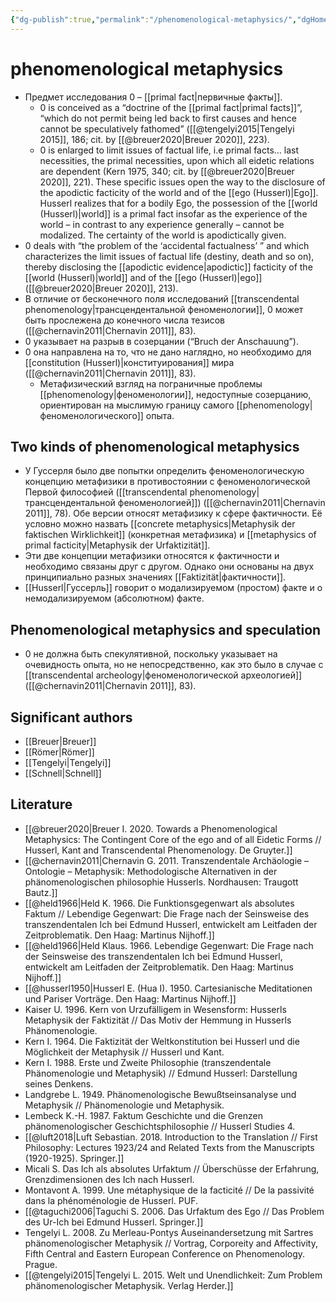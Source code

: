 ```yaml
---
{"dg-publish":true,"permalink":"/phenomenological-metaphysics/","dgHomeLink":false,"dgPassFrontmatter":false}
---
```


# phenomenological metaphysics
- Предмет исследования 0 – [[primal fact|первичные факты]].
	- 0 is conceived as a “doctrine of the [[primal fact|primal facts]]”, “which do not permit being led back to first causes and hence cannot be speculatively fathomed” ([[@tengelyi2015|Tengelyi 2015]], 186; cit. by [[@breuer2020|Breuer 2020]], 223).
	- 0 is enlarged to limit issues of factual life, i.e primal facts… last necessities, the primal necessities, upon which all eidetic relations are dependent (Kern 1975, 340; cit. by [[@breuer2020|Breuer 2020]], 221). These specific issues open the way to the disclosure of the apodictic facticity of the world and of the [[ego (Husserl)|Ego]]. Husserl realizes that for a bodily Ego, the possession of the [[world (Husserl)|world]] is a primal fact insofar as the experience of the world – in contrast to any experience generally – cannot be modalized. The certainty of the world is apodictically given.
- 0 deals with “the problem of the ‘accidental factualness’ ” and which characterizes the limit issues of factual life (destiny, death and so on), thereby disclosing the [[apodictic evidence|apodictic]] facticity of the [[world (Husserl)|world]] and of the [[ego (Husserl)|ego]] ([[@breuer2020|Breuer 2020]], 213).
- В отличие от бесконечного поля исследований [[transcendental phenomenology|трансцендентальной феноменологии]], 0 может быть прослежена до конечного числа тезисов ([[@chernavin2011|Chernavin 2011]], 83).
- 0 указывает на разрыв в созерцании (“Bruch der Anschauung”).
- 0 она направлена на то, что не дано наглядно, но необходимо для [[constitution (Husserl)|конституирования]] мира ([[@chernavin2011|Chernavin 2011]], 83).
	- Метафизический взгляд на пограничные проблемы [[phenomenology|феноменологии]], недоступные созерцанию, ориентирован на мыслимую границу самого [[phenomenology|феноменологического]] опыта. 

## Two kinds of phenomenological metaphysics
- У Гуссерля было две попытки определить феноменологическую концепцию метафизики в противостоянии с феноменологической Первой философией ([[transcendental phenomenology|трансцендентальной феноменологией]]) ([[@chernavin2011|Chernavin 2011]], 78). Обе версии относят метафизику к сфере фактичности. Её условно можно назвать [[concrete metaphysics|Metaphysik der faktischen Wirklichkeit]] (конкретная метафизика) и [[metaphysics of primal facticity|Metaphysik der Urfaktizität]].
- Эти две концепции метафизики относятся к фактичности и необходимо связаны друг с другом. Однако они основаны на двух принципиально разных значениях [[Faktizität|фактичности]]. 
- [[Husserl|Гуссерль]] говорит о модализируемом (простом) факте и о немодализируемом (абсолютном) факте.


## Phenomenological metaphysics and speculation
- 0 не должна быть спекулятивной, поскольку указывает на очевидность опыта, но не непосредственно, как это было в случае с [[transcendental archeology|феноменологической археологией]] ([[@chernavin2011|Chernavin 2011]], 83).




## Significant authors
- [[Breuer|Breuer]]
- [[Römer|Römer]]
- [[Tengelyi|Tengelyi]]
- [[Schnell|Schnell]]

## Literature
- [[@breuer2020|Breuer I. 2020. Towards a Phenomenological Metaphysics: The Contingent Core of the ego and of all Eidetic Forms // Husserl, Kant and Transcendental Phenomenology.  De Gruyter.]]
- [[@chernavin2011|Chernavin G. 2011. Transzendentale Archäologie – Ontologie – Metaphysik: Methodologische Alternativen in der phänomenologischen philosophie Husserls. Nordhausen: Traugott Bautz.]]
- [[@held1966|Held K. 1966. Die Funktionsgegenwart als absolutes Faktum // Lebendige Gegenwart: Die Frage nach der Seinsweise des transzendentalen Ich bei Edmund Husserl, entwickelt am Leitfaden der Zeitproblematik. Den Haag: Martinus Nijhoff.]]
- [[@held1966|Held Klaus. 1966. Lebendige Gegenwart: Die Frage nach der Seinsweise des transzendentalen Ich bei Edmund Husserl, entwickelt am Leitfaden der Zeitproblematik. Den Haag: Martinus Nijhoff.]]
- [[@husserl1950|Husserl E. (Hua I). 1950. Cartesianische Meditationen und Pariser Vorträge. Den Haag: Martinus Nijhoff.]]
- Kaiser U. 1996. Kern von Urzufälligеm in Wesensform: Husserls Metaphysik der Faktizität // Das Motiv der Hemmung in Husserls Phänomenologie. 
- Kern I. 1964. Die Faktizität der Weltkonstitution bei Husserl und die Möglichkeit der Metaphysik // Husserl und Kant.
- Kern I. 1988. Erste und Zweite Philosophie (transzendentale Phänomenologie und Metaphysik) // Edmund Husserl: Darstellung seines Denkens.
- Landgrebe L. 1949. Phänomenologische Bewußtseinsanalyse und Metaphysik // Phänomenologie und Metaphysik.
- Lembeck K.-H. 1987. Faktum Geschichte und die Grenzen phänomenologischer Geschichtsphilosophie // Husserl Studies 4.
- [[@luft2018|Luft Sebastian. 2018. Introduction to the Translation // First Philosophy: Lectures 1923/24 and Related Texts from the Manuscripts (1920-1925). Springer.]]
- Micali S. Das Ich als absolutes Urfaktum // Überschüsse der Erfahrung, Grenzdimensionen des Ich nach Husserl.
- Montavont A. 1999. Une métaphysique de la facticité // De la passivité dans la phénoménologie de Husserl. PUF.
- [[@taguchi2006|Taguchi S. 2006. Das Urfaktum des Ego // Das Problem des Ur-Ich bei Edmund Husserl. Springer.]]
- Tengelyi L. 2008. Zu Merleau-Pontys Auseinandersetzung mit Sartres phänomenologischer Metaphysik // Vortrag, Corporeity and Affectivity, Fifth Central and Eastern European Conference on Phenomenology. Prague.
- [[@tengelyi2015|Tengelyi L. 2015. Welt und Unendlichkeit: Zum Problem phänomenologischer Metaphysik. Verlag Herder.]]

